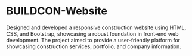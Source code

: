 # BUILDCON-Website
Designed and developed a responsive construction website using HTML, CSS, and Bootstrap, showcasing a robust foundation in front-end web development. The project aimed to provide a user-friendly platform for showcasing construction services, portfolio, and company information.
